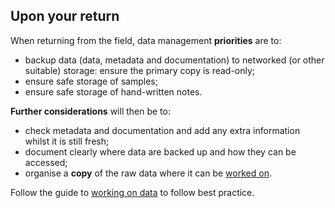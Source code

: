 
## Upon your return

When returning from the field, data management **priorities** are to: 

* backup data (data, metadata and documentation) to networked (or other suitable) storage: ensure the primary copy is read-only;
* ensure safe storage of samples;
* ensure safe storage of hand-written notes.

**Further considerations** will then be to: 

* check metadata and documentation and add any extra information whilst it is still fresh;
* document clearly where data are backed up and how they can be accessed;
* organise a **copy** of the raw data where it can be [worked on](#working-on-your-data).

Follow the guide to [working on data](#working-on-your-data) to follow best practice.